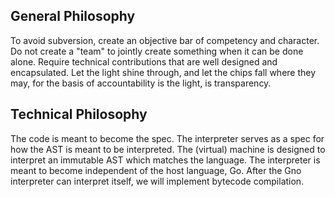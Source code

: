 ## General Philosophy

To avoid subversion, create an objective bar of competency and character.
Do not create a "team" to jointly create something when it can be done alone.
Require technical contributions that are well designed and encapsulated.
Let the light shine through, and let the chips fall where they may,
for the basis of accountability is the light, is transparency.

## Technical Philosophy

The code is meant to become the spec.
The interpreter serves as a spec for how the AST is meant to be interpreted.
The (virtual) machine is designed to interpret an immutable AST which matches the language.
The interpreter is meant to become independent of the host language, Go.
After the Gno interpreter can interpret itself, we will implement bytecode compilation.


